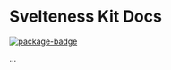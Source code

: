 # Svelteness Kit Docs

[![package-badge]][package]

...

[package]: https://www.npmjs.com/package/@svelteness/kit-docs
[package-badge]: https://img.shields.io/npm/v/@svelteness/kit-docs/latest
[sveltekit]: https://kit.svelte.dev
[vite]: https://vitejs.dev
